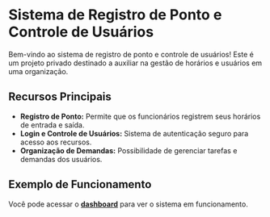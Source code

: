 # Sistema de Registro de Ponto e Controle de Usuários

Bem-vindo ao sistema de registro de ponto e controle de usuários! Este é um projeto privado destinado a auxiliar na gestão de horários e usuários em uma organização.

## Recursos Principais

- **Registro de Ponto:** Permite que os funcionários registrem seus horários de entrada e saída.
- **Login e Controle de Usuários:** Sistema de autenticação seguro para acesso aos recursos.
- **Organização de Demandas:** Possibilidade de gerenciar tarefas e demandas dos usuários.

## Exemplo de Funcionamento

Você pode acessar o **[dashboard](https://gaabriel87.github.io/dashboard/)** para ver o sistema em funcionamento.
